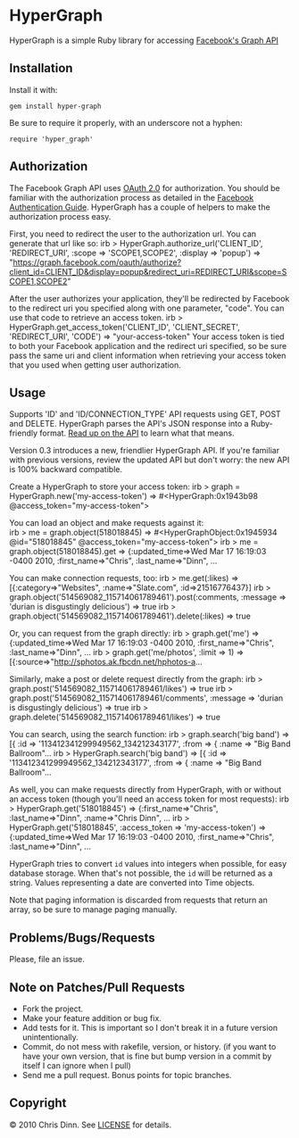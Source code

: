 HyperGraph
===========

HyperGraph is a simple Ruby library for accessing [Facebook's Graph API](http://developers.facebook.com/docs/api)

Installation
-----
	
Install it with:	
	
    gem install hyper-graph

Be sure to require it properly, with an underscore not a hyphen:

    require 'hyper_graph'


Authorization
-----------------------------

The Facebook Graph API uses [OAuth 2.0](http://github.com/theRazorBlade/draft-ietf-oauth/raw/master/draft-ietf-oauth.txt) for authorization. You should be familiar with the authorization process as detailed in the [Facebook Authentication Guide](http://developers.facebook.com/docs/authentication/). HyperGraph has a couple of helpers to make the authorization process easy.

First, you need to redirect the user to the authorization url. You can generate that url like so:
    irb > HyperGraph.authorize_url('CLIENT_ID', 'REDIRECT_URI', :scope => 'SCOPE1,SCOPE2', :display => 'popup')
    => "https://graph.facebook.com/oauth/authorize?client_id=CLIENT_ID&display=popup&redirect_uri=REDIRECT_URI&scope=SCOPE1,SCOPE2"

After the user authorizes your application, they'll be redirected by Facebook to the redirect uri you specified along with one parameter, "code". You can use that code to retrieve an access token.
    irb > HyperGraph.get_access_token('CLIENT_ID', 'CLIENT_SECRET', 'REDIRECT_URI', 'CODE')
	=> "your-access-token"
Your access token is tied to both your Facebook application and the redirect uri specified, so be sure pass the same uri and client information when retrieving your access token that you used when getting user authorization.

Usage
-----

Supports 'ID' and 'ID/CONNECTION_TYPE' API requests using GET, POST and DELETE. HyperGraph parses the API's JSON response into a Ruby-friendly format. 
[Read up on the API](http://developers.facebook.com/docs/api) to learn what that means.

Version 0.3 introduces a new, friendlier HyperGraph API. If you're familiar with previous versions, review the updated API but don't worry: the new API is 100% backward compatible.

Create a HyperGraph to store your access token:
	irb > graph = HyperGraph.new('my-access-token')
	=> #<HyperGraph:0x1943b98 @access_token="my-access-token">
	
You can load an object and make requests against it:	
    irb > me = graph.object(518018845)
    => #<HyperGraphObject:0x1945934 @id="518018845" @access_token="my-access-token">
    irb > me = graph.object(518018845).get
    => {:updated_time=>Wed Mar 17 16:19:03 -0400 2010, :first_name=>"Chris", :last_name=>"Dinn", ...

You can make connection requests, too:
	irb > me.get(:likes)
	=> [{:category=>"Websites", :name=>"Slate.com", :id=>21516776437}]
	irb > graph.object('514569082_115714061789461').post(:comments, :message => 'durian is disgustingly delicious')
	=> true
	irb > graph.object('514569082_115714061789461').delete(:likes)
	=> true

Or, you can request from the graph directly:
    irb > graph.get('me')
    => {:updated_time=>Wed Mar 17 16:19:03 -0400 2010, :first_name=>"Chris", :last_name=>"Dinn", ...
    irb > graph.get('me/photos', :limit => 1)
	=> [{:source=>"http://sphotos.ak.fbcdn.net/hphotos-a...

Similarly, make a post or delete request directly from the graph:
    irb > graph.post('514569082_115714061789461/likes')
    => true
    irb > graph.post('514569082_115714061789461/comments', :message => 'durian is disgustingly delicious')
    => true
    irb > graph.delete('514569082_115714061789461/likes')
    => true

You can search, using the search function:
	irb > graph.search('big band')
	=> [{ :id => '113412341299949562_134212343177', :from => { :name => "Big Band Ballroom"...
	irb > HyperGraph.search('big band')
	=> [{ :id => '113412341299949562_134212343177', :from => { :name => "Big Band Ballroom"...
	
As well, you can make requests directly from HyperGraph, with or without an access token (though you'll need an access token for most requests):
    irb > HyperGraph.get('518018845')
    => {:first_name=>"Chris", :last_name=>"Dinn", :name=>"Chris Dinn", ...
    irb > HyperGraph.get('518018845', :access_token => 'my-access-token')
    => {:updated_time=>Wed Mar 17 16:19:03 -0400 2010, :first_name=>"Chris", :last_name=>"Dinn", ...

HyperGraph tries to convert `id` values into integers when possible, for easy database storage. When that's not possible, the `id` will be returned as a string. Values representing a date are converted into Time objects.

Note that paging information is discarded from requests that return an array, so be sure to manage paging manually.

Problems/Bugs/Requests
-----------------------------

Please, file an issue.
	
Note on Patches/Pull Requests
-----------------------------

* Fork the project.
* Make your feature addition or bug fix.
* Add tests for it. This is important so I don't break it in a
  future version unintentionally.
* Commit, do not mess with rakefile, version, or history.
  (if you want to have your own version, that is fine but bump version in a commit by itself I can ignore when I pull)
* Send me a pull request. Bonus points for topic branches.

Copyright
-----------------------------

© 2010 Chris Dinn. See [LICENSE](http://github.com/chrisdinn/hyper-graph/blob/master/LICENSE) for details.